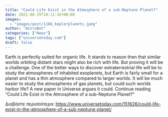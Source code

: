 ```yaml
---
title: "Could Life Exist in the Atmosphere of a sub-Neptune Planet?"
date: 2021-06-25T18:11:32+00:00
images:
  - "images/post/1166_keplerplanets.jpeg"
author: "AstroBot"
categories: ["News"]
tags: ["universetoday.com"]
draft: false
---
```


Earth is perfectly suited for organic life. It stands to reason then that similar worlds orbiting distant stars might also be rich with life. But proving it will be a challenge. One of the better ways to discover extraterrestrial life will be to study the atmospheres of inhabited exoplanets, but Earth is fairly small for a planet and has a thin atmosphere compared to larger worlds. It will be much easier to study the atmospheres of gas planets, but could such worlds harbor life? A new paper in Universe argues it could. Continue reading “Could Life Exist in the Atmosphere of a sub-Neptune Planet?” 

Διαβάστε περισσότερα: https://www.universetoday.com/151626/could-life-exist-in-the-atmosphere-of-a-sub-neptune-planet/
